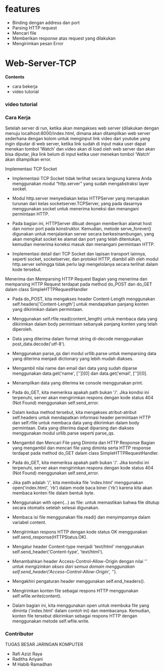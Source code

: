 # features
- Binding dengan address dan port
- Parsing HTTP request
- Mencari file 
- Memberikan response atas request yang dilakukan
- Mengirimkan pesan Error

# Web-Server-TCP
**Contents**
- cara bekerja
- video tutorial

### video tutorial


### Cara Kerja
Setelah server di run, ketika akan mengakses web server (dilakukan dengan menuju localhost:8000/index.html, dimana akan ditampilkan web server sederhana dengan kolom untuk menginput link video dari youtube yang ingin diputar di web server, ketika link sudah di input maka user dapat menekan tombol ‘Watch’ dan video akan di load oleh web server dan akan bisa diputar, jika link belum di input ketika user menekan tombol ‘Watch’ akan ditampilkan error.

Implementasi TCP Socket
- Implementasi TCP Socket tidak terlihat secara langsung karena Anda menggunakan modul “http.server” yang sudah mengabstraksi layer socket.

- Modul http.server menyediakan kelas HTTPServer yang merupakan turunan dari kelas socketserver.TCPServer, yang pada dasarnya menggunakan socket untuk menerima koneksi dan menangani permintaan HTTP.

- Pada bagian ini, HTTPServer dibuat dengan memberikan alamat host dan nomor port pada konstruktor. Kemudian, metode serve_forever() digunakan untuk menjalankan server secara berkesinambungan, yang akan mengikat socket ke alamat dan port yang telah ditentukan, kemudian menerima koneksi masuk dan menangani permintaan HTTP.

- Implementasi detail dari TCP Socket dan lapisan transport lainnya, seperti socket, socketserver, dan protokol HTTP, diambil alih oleh modul http.server sehingga tidak perlu lagi mengelolanya secara terlihat dalam kode tersebut.

Menerima dan Memparsing HTTP Request
Bagian yang menerima dan memparsing HTTP Request terdapat pada method do_POST dan do_GET dalam class SimpleHTTPRequestHandler

- Pada do_POST, kita mengakses header Content-Length menggunakan self.headers['Content-Length'] untuk mendapatkan panjang konten yang dikirimkan dalam permintaan.
- Menggunakan self.rfile.read(content_length) untuk membaca data yang dikirimkan dalam body permintaan sebanyak panjang konten yang telah diperoleh.
- Data yang diterima dalam format string di-decode menggunakan post_data.decode('utf-8').
- Menggunakan parse_qs dari modul urllib.parse untuk memparsing data yang diterima menjadi dictionary yang lebih mudah diakses.
- Mengambil nilai name dan email dari data yang sudah diparse menggunakan data.get('name', [''])[0] dan data.get('email', [''])[0].
- Menampilkan data yang diterima ke console menggunakan print.

- Pada do_GET, kita memeriksa apakah path bukan '/'. Jika kondisi ini terpenuhi, server akan mengirimkan respons dengan kode status 404 (Not Found) menggunakan self.send_error.
- Dalam kedua method tersebut, kita mengakses atribut-atribut self.headers untuk mendapatkan informasi header permintaan HTTP dan self.rfile untuk membaca data yang dikirimkan dalam body permintaan. Data yang diterima dapat diparsing dan diakses menggunakan modul urllib.parse seperti parse_qs.
- Mengambil dan Mencari File yang Diminta dan HTTP Response
Bagian yang mengambil dan mencari file yang diminta serta HTTP response terdapat pada method do_GET dalam class SimpleHTTPRequestHandler.

- Pada do_GET, kita memeriksa apakah path bukan '/'. Jika kondisi ini terpenuhi, server akan mengirimkan respons dengan kode status 404 (Not Found) menggunakan self.send_error.
- Jika path adalah '/', kita membuka file 'index.html' menggunakan open('index.html', 'rb') dalam mode baca biner ('rb') karena kita akan membaca konten file dalam bentuk byte.
- Menggunakan with open(...) as file: untuk memastikan bahwa file ditutup secara otomatis setelah selesai digunakan.
- Membaca isi file menggunakan file.read() dan menyimpannya dalam variabel content.
- Mengirimkan respons HTTP dengan kode status OK menggunakan self.send_response(HTTPStatus.OK).
- Mengatur header Content-type menjadi 'text/html' menggunakan self.send_header('Content-type', 'text/html').
- Menambahkan header Access-Control-Allow-Origin dengan nilai '*' untuk mengizinkan akses dari semua domain menggunakan self.send_header('Access-Control-Allow-Origin', '*').
- Mengakhiri pengaturan header menggunakan self.end_headers().
- Mengirimkan konten file sebagai respons HTTP menggunakan self.wfile.write(content).
- Dalam bagian ini, kita menggunakan open untuk membuka file yang diminta ('index.html' dalam contoh ini) dan membacanya. Kemudian, konten file tersebut dikirimkan sebagai respons HTTP dengan menggunakan metode self.wfile.write.

### Contributor
TUGAS BESAR JARINGAN KOMPUTER
- Rafi Azizi Raya
- Raditha Ariyani
- M Habib Ramadhan
